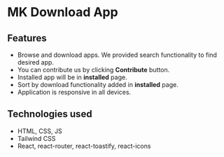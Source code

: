 # MK Download App
## Features
- Browse and download apps. We provided search functionality to find desired app. 
- You can contribute us by clicking **Contribute** button.
- Installed app will be in **installed** page.
- Sort by download functionality added in **installed** page. 
- Application is responsive in all devices.
## Technologies used
- HTML, CSS, JS
- Tailwind CSS
- React, react-router, react-toastify, react-icons